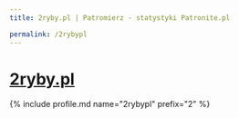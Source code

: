 ```yaml
---
title: 2ryby.pl | Patromierz - statystyki Patronite.pl

permalink: /2rybypl
---
```


# [2ryby.pl](https://patronite.pl/2rybypl)

{% include profile.md name="2rybypl" prefix="2" %}
